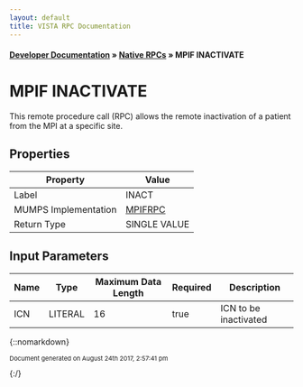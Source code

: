 ```yaml
---
layout: default
title: VISTA RPC Documentation
---
```


#### [Developer Documentation](../index) &#187; [Native RPCs](TableOfContents) &#187; MPIF INACTIVATE<br/>
# MPIF INACTIVATE

This remote procedure call (RPC) allows the remote inactivation of a patient from the MPI at a specific site.

## Properties

Property | Value
--- | ---
Label | INACT
MUMPS Implementation | [MPIFRPC](http://code.osehra.org/dox/Routine_MPIFRPC_source.html)
Return Type | SINGLE VALUE


## Input Parameters

Name | Type | Maximum Data Length | Required | Description
--- | --- | --- | --- | ---
ICN | LITERAL | 16 | true | ICN to be inactivated



{::nomarkdown} <br/><p style="font-size: 11px">Document generated on August 24th 2017, 2:57:41 pm</p>{:/}